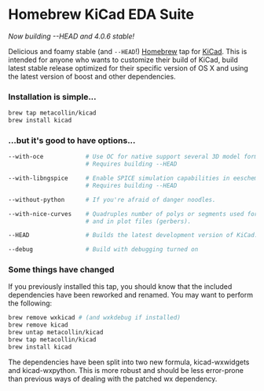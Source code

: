 # Homebrew KiCad EDA Suite
_Now building --HEAD and 4.0.6 stable!_

Delicious and foamy stable (and `--HEAD`!) [Homebrew](https://github.com/mxcl/homebrew) tap for [KiCad](http://www.kicad-pcb.org). This is intended for anyone who wants to customize their build of KiCad, build latest stable release optimized for their specific version of OS X and using the latest version of boost and other dependencies.

### Installation is simple...
```sh
brew tap metacollin/kicad
brew install kicad
```

### ...but it's good to have options...
```sh
--with-oce            # Use OC for native support several 3D model formats, including .STEP.
                      # Requires building --HEAD

--with-libngspice     # Enable SPICE simulation capabilities in eeschema using ngspice as the backend.
                      # Requires building --HEAD

--without-python      # If you're afraid of danger noodles.

--with-nice-curves    # Quadruples number of polys or segments used for curves and circles visually
                      # and in plot files (gerbers).

--HEAD                # Builds the latest development version of KiCad.

--debug               # Build with debugging turned on
```

### Some things have changed

If you previously installed this tap, you should know that the included dependencies have been reworked and renamed.  You may want to perform the following:

```sh
brew remove wxkicad # (and wxkdebug if installed)
brew remove kicad
brew untap metacollin/kicad
brew tap metacollin/kicad
brew install kicad
```

The dependencies have been split into two new formula, kicad-wxwidgets and kicad-wxpython.  This is more robust and should be less error-prone than previous ways of dealing with the patched wx dependency.
